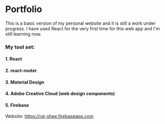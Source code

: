 # Portfolio 
This is a basic version of my personal website and it is still a work under progress.
I have used React for the very first time for this web app and I'm still learning now.

### My tool set:
#### 1. React
#### 2. react-router
#### 3. Material Design 
#### 4. Adobe Creative Cloud (web design components)
#### 5. Firebase

Website: https://raj-shee.firebaseapp.com
